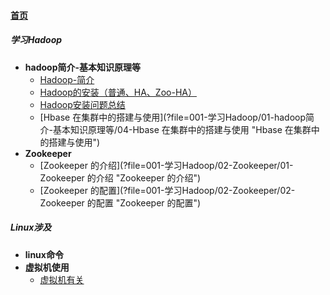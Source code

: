 
#### [首页](?file=home-首页)

##### 学习Hadoop
- **hadoop简介-基本知识原理等**
    - [Hadoop-简介](?file=001-学习Hadoop/01-hadoop简介-基本知识原理等/01-Hadoop-简介 "Hadoop-简介")
    - [Hadoop的安装（普通、HA、Zoo-HA）](?file=001-学习Hadoop/01-hadoop简介-基本知识原理等/02-Hadoop的安装（普通、HA、Zoo-HA） "Hadoop的安装（普通、HA、Zoo-HA）")
    - [Hadoop安装问题总结](?file=001-学习Hadoop/01-hadoop简介-基本知识原理等/03-Hadoop安装问题总结 "Hadoop安装问题总结")
    - [Hbase 在集群中的搭建与使用](?file=001-学习Hadoop/01-hadoop简介-基本知识原理等/04-Hbase 在集群中的搭建与使用 "Hbase 在集群中的搭建与使用")
- **Zookeeper**
    - [Zookeeper 的介绍](?file=001-学习Hadoop/02-Zookeeper/01-Zookeeper 的介绍 "Zookeeper 的介绍")
    - [Zookeeper 的配置](?file=001-学习Hadoop/02-Zookeeper/02-Zookeeper 的配置 "Zookeeper 的配置")

##### Linux涉及
- **linux命令**
- **虚拟机使用**
    - [虚拟机有关](?file=002-Linux涉及/02-虚拟机使用/01-虚拟机有关 "虚拟机有关")
